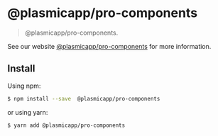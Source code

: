 # @plasmicapp/pro-components

> @plasmicapp/pro-components.

See our website [@plasmicapp/pro-components](https://procomponent.ant.design/) for more information.

## Install

Using npm:

```bash
$ npm install --save  @plasmicapp/pro-components
```

or using yarn:

```bash
$ yarn add @plasmicapp/pro-components
```

